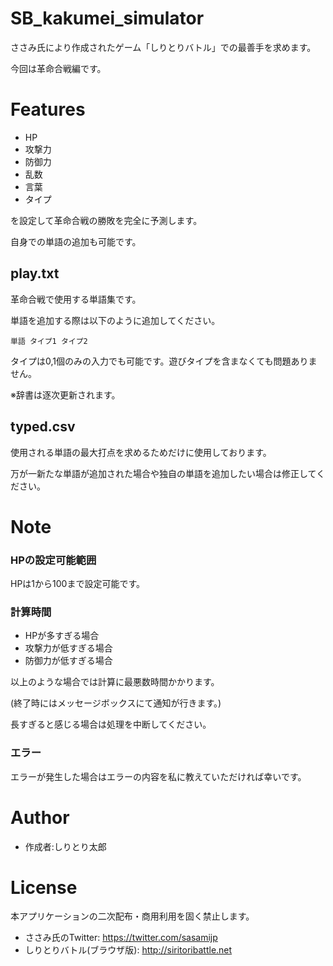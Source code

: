 # SB_kakumei_simulator

ささみ氏により作成されたゲーム「しりとりバトル」での最善手を求めます。

今回は革命合戦編です。

# Features

* HP
* 攻撃力
* 防御力
* 乱数
* 言葉
* タイプ

を設定して革命合戦の勝敗を完全に予測します。

自身での単語の追加も可能です。

## play.txt
革命合戦で使用する単語集です。

単語を追加する際は以下のように追加してください。

```
単語 タイプ1 タイプ2
```

タイプは0,1個のみの入力でも可能です。遊びタイプを含まなくても問題ありません。

※辞書は逐次更新されます。

## typed.csv
使用される単語の最大打点を求めるためだけに使用しております。

万が一新たな単語が追加された場合や独自の単語を追加したい場合は修正してください。

# Note

### HPの設定可能範囲
HPは1から100まで設定可能です。

### 計算時間
* HPが多すぎる場合
* 攻撃力が低すぎる場合
* 防御力が低すぎる場合

以上のような場合では計算に最悪数時間かかります。

(終了時にはメッセージボックスにて通知が行きます。)

長すぎると感じる場合は処理を中断してください。

### エラー
エラーが発生した場合はエラーの内容を私に教えていただければ幸いです。


# Author


* 作成者:しりとり太郎


# License
本アプリケーションの二次配布・商用利用を固く禁止します。

* ささみ氏のTwitter: https://twitter.com/sasamijp
* しりとりバトル(ブラウザ版): http://siritoribattle.net
